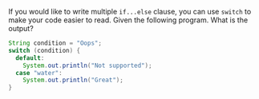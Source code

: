 If you would like to write multiple `if...else` clause, you can use `switch` to make your code easier to read. Given the following program. What is the output?

```java
String condition = "Oops";
switch (condition) {
  default:
    System.out.println("Not supported");
  case "water":
    System.out.println("Great");
}
```